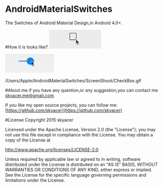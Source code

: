 # AndroidMaterialSwitches
The Switches of Android Material Design,in Android 4.0+.

#How it is looks like?
![CheckBox](/ScreenShoot/CheckBox.gif) 

![Swich1](/ScreenShoot/Swich1.gif) 

/Users/Apple/AndroidMaterialSwitches/ScreenShoot/CheckBox.gif

#About me
if you have any question,or any suggestion,you can contact me [skyacer.me@gmail.com](mailto:skyacer.me@gmail.com)

If you like my open source projects, you can follow me:
[https://github.com/skyacer](https://github.com/skyacer)



#License
Copyright 2015 skyacer

Licensed under the Apache License, Version 2.0 (the "License");
you may not use this file except in compliance with the License.
You may obtain a copy of the License at

 http://www.apache.org/licenses/LICENSE-2.0

Unless required by applicable law or agreed to in writing, software
distributed under the License is distributed on an "AS IS" BASIS,
WITHOUT WARRANTIES OR CONDITIONS OF ANY KIND, either express or implied.
See the License for the specific language governing permissions and
limitations under the License.
